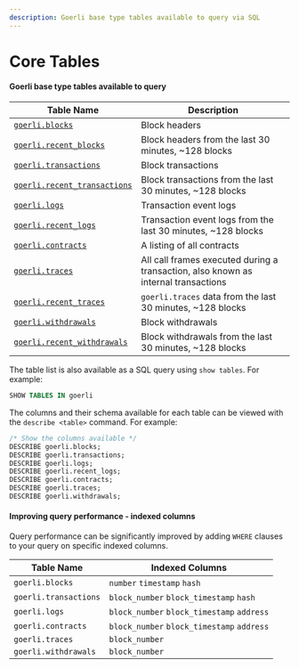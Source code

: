 ```yaml
---
description: Goerli base type tables available to query via SQL
---
```


# Core Tables

#### Goerli base type tables available to query

| Table Name                                             | Description                                                                        |
| ------------------------------------------------------ | ---------------------------------------------------------------------------------- |
| [`goerli.blocks`](goerli.blocks.md)                    | Block headers                                                                      |
| [`goerli.recent_blocks`](goerli.blocks.md)             | Block headers from the last 30 minutes, \~128 blocks                               |
| [`goerli.transactions`](goerli.transactions.md)        | Block transactions                                                                 |
| [`goerli.recent_transactions`](goerli.transactions.md) | Block transactions from the last 30 minutes, \~128 blocks                          |
| [`goerli.logs`](goerli.logs.md)                        | Transaction event logs                                                             |
| [`goerli.recent_logs`](goerli.logs.md)                 | Transaction event logs from the last 30 minutes, \~128 blocks                      |
| [`goerli.contracts`](goerli.contracts.md)              | A listing of all contracts                                                         |
| [`goerli.traces`](goerli.traces.md)                    | All call frames executed during a transaction, also known as internal transactions |
| [`goerli.recent_traces`](goerli.traces.md)             | `goerli.traces` data from the last 30 minutes, \~128 blocks                        |
| [`goerli.withdrawals`](goerli.withdrawals.md)          | Block withdrawals                                                                  |
| [`goerli.recent_withdrawals`](goerli.withdrawals.md)   | Block withdrawals from the last 30 minutes, \~128 blocks                           |

The table list is also available as a SQL query using `show tables`. For example:

```sql
SHOW TABLES IN goerli
```

The columns and their schema available for each table can be viewed with the `describe <table>` command. For example:

```sql
/* Show the columns available */
DESCRIBE goerli.blocks;
DESCRIBE goerli.transactions;
DESCRIBE goerli.logs;
DESCRIBE goerli.recent_logs;
DESCRIBE goerli.contracts;
DESCRIBE goerli.traces;
DESCRIBE goerli.withdrawals;
```

#### Improving query performance - indexed columns

Query performance can be significantly improved by adding `WHERE` clauses to your query on specific indexed columns.

| Table Name            | Indexed Columns                            |
| --------------------- | ------------------------------------------ |
| `goerli.blocks`       | `number` `timestamp` `hash`                |
| `goerli.transactions` | `block_number` `block_timestamp` `hash`    |
| `goerli.logs`         | `block_number` `block_timestamp` `address` |
| `goerli.contracts`    | `block_number` `block_timestamp` `address` |
| `goerli.traces`       | `block_number`                             |
| `goerli.withdrawals`  | `block_number`                             |
